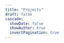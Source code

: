 ```yaml
---
title: "Projects"
draft: false
cascade:
  showDate: false
  showAuthor: true 
  invertPagination: true
---
```



